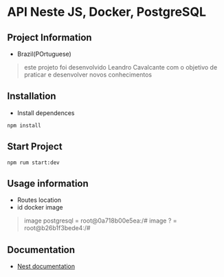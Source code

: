 # API Neste JS, Docker, PostgreSQL

## Project Information
- Brazil(POrtuguese)
> este projeto foi desenvolvido Leandro Cavalcante com o objetivo de praticar e desenvolver novos conhecimentos

## Installation
- Install dependences
```
npm install
```

## Start Project
```
npm rum start:dev
```

## Usage information
- Routes location
- id docker image
> image postgresql = root@0a718b00e5ea:/#
> image ? = root@b26b1f3bede4:/# 

## Documentation
- [Nest documentation](Nest-Documentation.md)